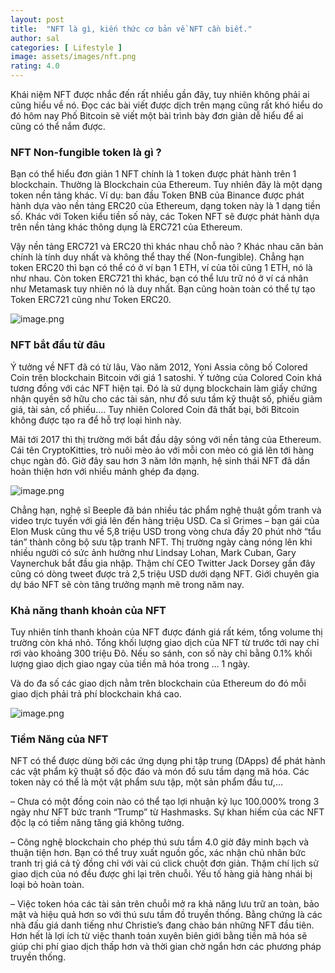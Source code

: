 ```yaml
---
layout: post
title:  "NFT là gì, kiến thức cơ bản về NFT cần biết."
author: sal
categories: [ Lifestyle ]
image: assets/images/nft.png
rating: 4.0
---
```

Khái niệm NFT được nhắc đến rất nhiều gần đây, tuy nhiên không phải ai cũng hiểu về nó. Đọc các bài viết được dịch trên mạng cũng rất khó hiểu do đó hôm nay Phố Bitcoin sẽ viết một bài trình bày đơn giản dễ hiểu để ai cũng có thể nắm được.

### NFT Non-fungible token là gì ?
Bạn có thể hiểu đơn giản 1 NFT chính là 1 token được phát hành trên 1 blockchain. Thường là Blockchain của Ethereum. Tuy nhiên đây là một dạng token nền tảng khác. Ví dụ: ban đầu Token BNB của Binance được phát hành dựa vào nền tảng ERC20 của Ethereum, dạng token này là 1 dạng tiền số. Khác với Token kiểu tiền số này, các Token NFT sẽ được phát hành dựa trên nền tảng khác thông dụng là ERC721 của Ethereum.

Vậy nền tảng ERC721 và ERC20 thì khác nhau chỗ nào ? Khác nhau căn bản chính là tính duy nhất và không thể thay thế (Non-fungible). Chẳng hạn token ERC20 thì bạn có thể có ở ví bạn 1 ETH, ví của tôi cũng 1 ETH, nó là như nhau. Còn token ERC721 thì khác, bạn có thể lưu trữ nó ở ví cá nhân như Metamask tuy nhiên nó là duy nhất. Bạn cũng hoàn toàn có thể tự tạo Token ERC721 cũng như Token ERC20.

![image.png](https://images.viblo.asia/71678017-8a34-46fd-b016-e50a876a4e62.png)

### NFT bắt đầu từ đâu
Ý tưởng về NFT đã có từ lâu, Vào năm 2012, Yoni Assia công bố Colored Coin trên blockchain Bitcoin với giá 1 satoshi. Ý tưởng của Colored Coin khá tương đồng với các NFT hiện tại. Đó là sử dụng blockchain làm giấy chứng nhận quyền sở hữu cho các tài sản, như đồ sưu tầm kỹ thuật số, phiếu giảm giá, tài sản, cổ phiếu…. Tuy nhiên Colored Coin đã thất bại, bởi Bitcoin không được tạo ra để hỗ trợ loại hình này.

Mãi tới 2017 thì thị trường mới bắt đầu dậy sóng với nền tảng của Ethereum. Cái tên CryptoKitties, trò nuôi mèo ảo với mỗi con mèo có giá lên tới hàng chục ngàn đô. Giờ đây sau hơn 3 năm lớn mạnh, hệ sinh thái NFT đã dần hoàn thiện hơn với nhiều mảnh ghép đa dạng.

![image.png](https://images.viblo.asia/533a2b33-ceee-4a5a-b09d-2c3804efb890.png)

Chẳng hạn, nghệ sĩ Beeple đã bán nhiều tác phẩm nghệ thuật gồm tranh và video trực tuyến với giá lên đến hàng triệu USD. Ca sĩ Grimes – bạn gái của Elon Musk cũng thu về 5,8 triệu USD trong vòng chưa đầy 20 phút nhờ “tẩu tán” thành công bộ sưu tập tranh NFT. Thị trường ngày càng nóng lên khi nhiều người có sức ảnh hưởng như Lindsay Lohan, Mark Cuban, Gary Vaynerchuk bắt đầu gia nhập. Thậm chí CEO Twitter Jack Dorsey gần đây cũng có dòng tweet được trả 2,5 triệu USD dưới dạng NFT. Giới chuyên gia dự báo NFT sẽ còn tăng trưởng mạnh mẽ trong năm nay. 

### Khả năng thanh khoản của NFT
Tuy nhiên tính thanh khoản của NFT được đánh giá rất kém, tổng volume thị trường còn khá nhỏ. Tổng khối lượng giao dịch của NFT từ trước tới nay chỉ rơi vào khoảng 300 triệu Đô. Nếu so sánh, con số này chỉ bằng 0.1% khối lượng giao dịch giao ngay của tiền mã hóa trong … 1 ngày.

Và do đa số các giao dịch nằm trên blockchain của Ethereum do đó mỗi giao dịch phải trả phí blockchain khá cao.

![image.png](https://images.viblo.asia/ce4144db-9a57-42e6-a8b4-0bcbca6deb70.png)

### Tiềm Năng của NFT
NFT có thể được dùng bởi các ứng dụng phi tập trung (DApps) để phát hành các vật phẩm kỹ thuật số độc đáo và món đồ sưu tầm dạng mã hóa. Các token này có thể là một vật phẩm sưu tập, một sản phẩm đầu tư,…

– Chưa có một đồng coin nào có thể tạo lợi nhuận kỷ lục 100.000% trong 3 ngày như NFT bức tranh “Trump” từ Hashmasks. Sự khan hiếm của các NFT độc lạ có tiềm năng tăng giá không tưởng.

– Công nghệ blockchain cho phép thú sưu tầm 4.0 giờ đây minh bạch và thuận tiện hơn. Bạn có thể truy xuất nguồn gốc, xác nhận chủ nhân bức tranh trị giá cả tỷ đồng chỉ với vài cú click chuột đơn giản. Thậm chí lịch sử giao dịch của nó đều được ghi lại trên chuỗi. Yếu tố hàng giả hàng nhái bị loại bỏ hoàn toàn.

– Việc token hóa các tài sản trên chuỗi mở ra khả năng lưu trữ an toàn, bảo mật và hiệu quả hơn so với thú sưu tầm đồ truyền thống. Bằng chứng là các nhà đấu giá danh tiếng như Christie’s đang chào bán những NFT đầu tiên. Hơn hết là lợi ích từ việc thanh toán xuyên biên giới bằng tiền mã hóa sẽ giúp chi phí giao dịch thấp hơn và thời gian chờ ngắn hơn các phương pháp truyền thống.
